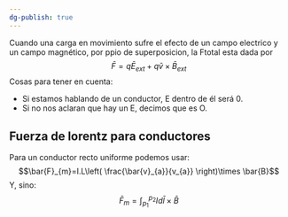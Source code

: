 ```yaml
---
dg-publish: true
---
```

Cuando una carga en movimiento sufre el efecto de un campo electrico y un campo magnético, por ppio de superposicion, la Ftotal esta dada por
$$\bar{F} = q \bar{E}_{ext}+q \bar{v} \times \bar{B}_{ext}$$Cosas para tener en cuenta: 
- Si estamos hablando de un conductor, E dentro de él será 0. 
- Si no nos aclaran que hay un E, decimos que es O.


## Fuerza de lorentz para conductores
Para un conductor recto uniforme podemos usar:
$$\bar{F}_{m}=I.L\left( \frac{\bar{v}_{a}}{v_{a}} \right)\times \bar{B}$$
Y, sino:
$$\bar{F}_{m}= \int^{p_{2}}_{p_{1}}I d\bar{l}\times \bar{B}$$
